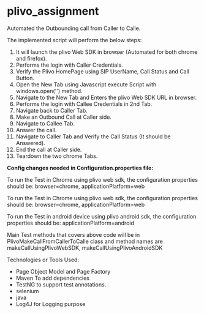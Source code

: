 # plivo_assignment

Automated the Outbounding call from Caller to Calle.

The implemented script will perform the below steps:

1. It will launch the plivo Web SDK in browser (Automated for both chrome and firefox).
2. Performs the login with Caller Credentials.
3. Verify the Plivo HomePage using SIP UserName, Call Status and Call Button.
4. Open the New Tab using Javascript execute Script with windows.open('') method.
5. Navigate to the New Tab and Enters the plivo Web SDK URL in browser.
6. Performs the login with Callee Credentials in 2nd Tab.
7. Navigate back to Caller Tab.
8. Make an Outbound Call at Caller side.
9. Navigate to Callee Tab.
10. Answer the call.
11. Navigate to Caller Tab and Verify the Call Status (It should be Answered).
12. End the call at Caller side.
13. Teardown the two chrome Tabs.

**Config changes needed in Configuration.properties file:**

To run the Test in Chrome using plivo web sdk, the configuration properties should be:
browser=chrome, 
applicationPlatform=web

To run the Test in Chrome using plivo web sdk, the configuration properties should be:
browser=chrome, 
applicationPlatform=web

To run the Test in android device using plivo android sdk, the configuration properties should be:
applicationPlatform=android



Main Test methods that covers above code will be in PlivoMakeCallFromCallerToCalle class and method names are makeCallUsingPlivoWebSDK, makeCallUsingPlivoAndroidSDK

Technologies or Tools Used:
* Page Object Model and Page Factory
* Maven To add dependencies
* TestNG to support test annotations.
* selenium
* java
* Log4J for Logging purpose




